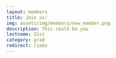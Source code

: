 ```yaml
---
layout: members
title: Join us!
img: assets/img/members/new_member.png
description: This could be you
lastname: Zzzz
category: grad
redirect: /jobs
---
```

